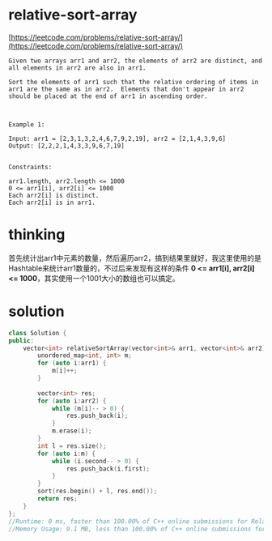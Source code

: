 # relative-sort-array

[https://leetcode.com/problems/relative-sort-array/](https://leetcode.com/problems/relative-sort-array/)

```
Given two arrays arr1 and arr2, the elements of arr2 are distinct, and all elements in arr2 are also in arr1.

Sort the elements of arr1 such that the relative ordering of items in arr1 are the same as in arr2.  Elements that don't appear in arr2 should be placed at the end of arr1 in ascending order.

 

Example 1:

Input: arr1 = [2,3,1,3,2,4,6,7,9,2,19], arr2 = [2,1,4,3,9,6]
Output: [2,2,2,1,4,3,3,9,6,7,19]
 

Constraints:

arr1.length, arr2.length <= 1000
0 <= arr1[i], arr2[i] <= 1000
Each arr2[i] is distinct.
Each arr2[i] is in arr1.
```

# thinking

首先统计出arr1中元素的数量，然后遍历arr2，搞到结果里就好，我这里使用的是Hashtable来统计arr1数量的，不过后来发现有这样的条件 **0 <= arr1[i], arr2[i] <= 1000**，其实使用一个1001大小的数组也可以搞定。

# solution 

```c++
class Solution {
public:
    vector<int> relativeSortArray(vector<int>& arr1, vector<int>& arr2) {
        unordered_map<int, int> m;
        for (auto i:arr1) {
            m[i]++;
        }
        
        vector<int> res;
        for (auto i:arr2) {
            while (m[i]-- > 0) {
                res.push_back(i);
            }
            m.erase(i);
        }
        int l = res.size();
        for (auto i:m) {
            while (i.second-- > 0) {
                res.push_back(i.first);
            }
        }
        sort(res.begin() + l, res.end());
        return res;
    }
};
//Runtime: 0 ms, faster than 100.00% of C++ online submissions for Relative Sort Array.
//Memory Usage: 9.1 MB, less than 100.00% of C++ online submissions for Relative Sort Array.
```